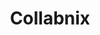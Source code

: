---
title : "Collabnix"
logo : "assets/images/community_partners/collabnix.png"
twitter : "Collabnix"
website: "https://collabnix.com/"
---
